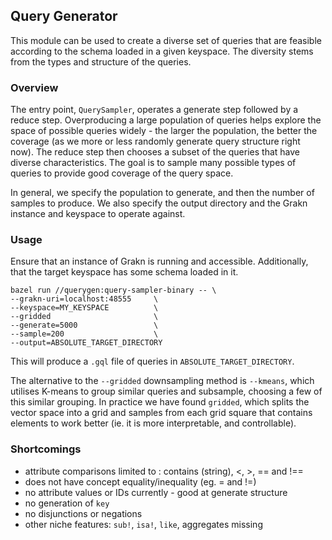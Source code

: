 ## Query Generator
This module can be used to create a diverse set of queries that are feasible according to the schema loaded
in a given keyspace. The diversity stems from the types and structure of the queries.

### Overview

The entry point, `QuerySampler`, operates a generate step followed by a reduce step. Overproducing a large population of queries
helps explore the space of possible queries widely - the larger the population, the better the coverage (as we more
or less randomly generate query structure right now). The reduce step then chooses a subset of the queries that
have diverse characteristics. The goal is to sample many possible types of queries to provide good coverage
of the query space.

In general, we specify the population to generate, and then the number of samples to produce. We also specify
the output directory and the Grakn instance and keyspace to operate against.


### Usage

Ensure that an instance of Grakn is running and accessible. Additionally, that the target keyspace has some 
schema loaded in it. 

```
bazel run //querygen:query-sampler-binary -- \
--grakn-uri=localhost:48555     \
--keyspace=MY_KEYSPACE          \
--gridded                       \
--generate=5000                 \
--sample=200                    \
--output=ABSOLUTE_TARGET_DIRECTORY
```

This will produce a `.gql` file of queries in `ABSOLUTE_TARGET_DIRECTORY`.

The alternative to the `--gridded` downsampling method is `--kmeans`, which utilises K-means to group
similar queries and subsample, choosing a few of this similar grouping. In practice we have found `gridded`, which
splits the vector space into a grid and samples from each grid square that contains elements to work better (ie.
it is more interpretable, and controllable).


### Shortcomings
* attribute comparisons limited to : contains (string), <, >, == and !==
* does not have concept equality/inequality (eg. = and !=)
* no attribute values or IDs currently - good at generate structure
* no generation of `key`
* no disjunctions or negations
* other niche features: `sub!`, `isa!`, `like`, aggregates missing